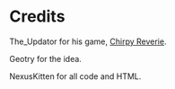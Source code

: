 # Credits
The_Updator for his game, [Chirpy Reverie](https://turbowarp.org/434825906).

Geotry for the idea.

NexusKitten for all code and HTML.
